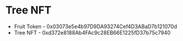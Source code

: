# Tree NFT

- Fruit Token - 0x03073e5e4b97D9DA93274Cef4D3ABaD7b121070d
- Tree NFT - 0xd372e8188Ab4FAc9c28EB66E1225fD37b75c7940
